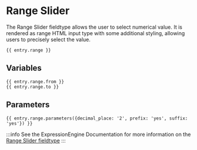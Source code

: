 # Range Slider

The Range Slider fieldtype allows the user to select numerical value. It is rendered as range HTML input type with some additional styling, allowing users to precisely select the value.

```
{{ entry.range }}
```

## Variables

```
{{ entry.range.from }}
{{ entry.range.to }}
```

## Parameters

```
{{ entry.range.parameters({decimal_place: '2', prefix: 'yes', suffix: 'yes'}) }}
```

:::info
See the ExpressionEngine Documentation for more information on the [Range Slider fieldtype](https://docs.expressionengine.com/latest/fieldtypes/range-slider.html)
:::